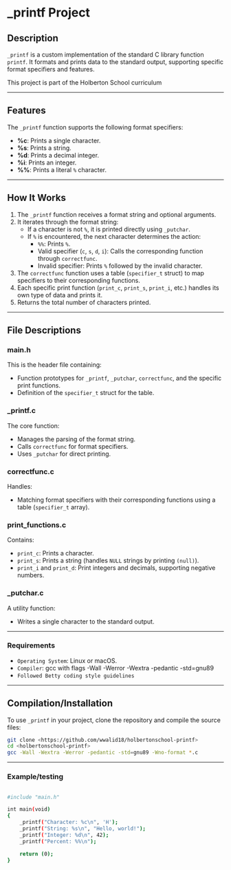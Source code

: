 # **_printf Project**

## **Description**
`_printf` is a custom implementation of the standard C library function `printf`. It formats and prints data to the standard output, supporting specific format specifiers and features.

This project is part of the Holberton School curriculum

---

## **Features**
The `_printf` function supports the following format specifiers:

- **%c**: Prints a single character.
- **%s**: Prints a string.
- **%d**: Prints a decimal integer.
- **%i**: Prints an integer.
- **%%**: Prints a literal `%` character.

---

## **How It Works**
1. The `_printf` function receives a format string and optional arguments.
2. It iterates through the format string:
   - If a character is not `%`, it is printed directly using `_putchar`.
   - If `%` is encountered, the next character determines the action:
     - `%%`: Prints `%`.
     - Valid specifier (`c`, `s`, `d`, `i`): Calls the corresponding function through `correctfunc`.
     - Invalid specifier: Prints `%` followed by the invalid character.
3. The `correctfunc` function uses a table (`specifier_t` struct) to map specifiers to their corresponding functions.
4. Each specific print function (`print_c`, `print_s`, `print_i`, etc.) handles its own type of data and prints it.
5. Returns the total number of characters printed.

---

## **File Descriptions**

### **main.h**
This is the header file containing:
- Function prototypes for `_printf`, `_putchar`, `correctfunc`, and the specific print functions.
- Definition of the `specifier_t` struct for the table.

### **_printf.c**
The core function:
- Manages the parsing of the format string.
- Calls `correctfunc` for format specifiers.
- Uses `_putchar` for direct printing.

### **correctfunc.c**
Handles:
- Matching format specifiers with their corresponding functions using a table (`specifier_t` array).

### **print_functions.c**
Contains:
- `print_c`: Prints a character.
- `print_s`: Prints a string (handles `NULL` strings by printing `(null)`).
- `print_i` and `print_d`: Print integers and decimals, supporting negative numbers.

### **_putchar.c**
A utility function:
- Writes a single character to the standard output.

---

### **Requirements**
- `Operating System`: Linux or macOS.
- `Compiler`: gcc with flags -Wall -Werror -Wextra -pedantic -std=gnu89
- `Followed Betty coding style guidelines`

---

## **Compilation/Installation**
To use `_printf` in your project, clone the repository and compile the source files:
```bash
git clone <https://github.com/wwalid18/holbertonschool-printf>
cd <holbertonschool-printf>
gcc -Wall -Wextra -Werror -pedantic -std=gnu89 -Wno-format *.c
``` 
---

### **Example/testing**
```bash

#include "main.h"

int main(void)
{
    _printf("Character: %c\n", 'H');
    _printf("String: %s\n", "Hello, world!");
    _printf("Integer: %d\n", 42);
    _printf("Percent: %%\n");

    return (0);
}
